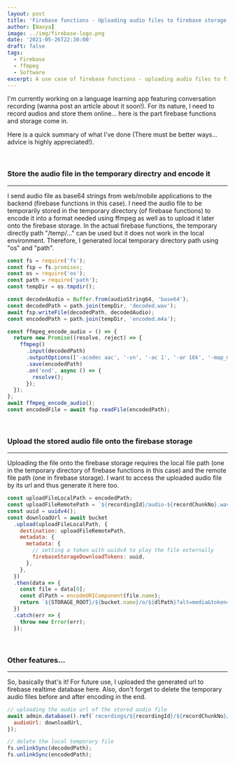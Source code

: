 ```yaml
---
layout: post
title: 'Firebase functions - Uploading audio files to firebase storage'
author: [Naoya]
image: ../img/firebase-logo.png
date: '2021-05-26T22:30:00'
draft: false
tags:
  - Firebase
  - ffmpeg
  - Software
excerpt: A use case of firebase functions - uploading audio files to firebase storage.
---
```


I'm currently working on a language learning app featuring conversation recording (wanna post an article about it soon!).
For its nature, I need to record audios and store them online... here is the part firebase functions and storage come in.

Here is a quick summary of what I've done (There must be better ways... advice is highly appreciated!).

<br>

### Store the audio file in the temporary directry and encode it

---

I send audio file as base64 strings from web/mobile applications to the backend (firebase functions in this case).
I need the audio file to be temporarily stored in the temporary directory (of firebase functions) to encode it into a format needed using ffmpeg as well as to upload it later onto the firebase storage.
In the actual firebase functions, the temporary directly path "/temp/..." can be used but it does not work in the local environment.
Therefore, I generated local temporary directory path using "os" and "path".

```javascript
const fs = require('fs');
const fsp = fs.promises;
const os = require('os');
const path = require('path');
const tempDir = os.tmpdir();

const decodedAudio = Buffer.from(audioString64, 'base64');
const decodedPath = path.join(tempDir, 'decoded.wav');
await fsp.writeFile(decodedPath, decodedAudio);
const encodedPath = path.join(tempDir, 'encoded.m4a');

const ffmpeg_encode_audio = () => {
  return new Promise((resolve, reject) => {
    ffmpeg()
      .input(decodedPath)
      .outputOptions(['-acodec aac', '-vn', '-ac 1', '-ar 16k', '-map_metadata -1'])
      .save(encodedPath)
      .on('end', async () => {
        resolve();
      });
  });
};
await ffmpeg_encode_audio();
const encodedFile = await fsp.readFile(encodedPath);
```

<br>

### Upload the stored audio file onto the firebase storage

---

Uploading the file onto the firebase storage requires the local file path (one in the temporary directory of firebase functions in this case) and the remote file path (one in firebase storage).
I want to access the uploaded audio file by its url and thus generate it here too.

```javascript
const uploadFileLocalPath = encodedPath;
const uploadFileRemotePath = `${recordingId}/audio-${recordChunkNo}.wav`;
const uuid = uuidv4();
const downloadUrl = await bucket
  .upload(uploadFileLocalPath, {
    destination: uploadFileRemotePath,
    metadata: {
      metadata: {
        // setting a token with uuidv4 to play the file externally
        firebaseStorageDownloadTokens: uuid,
      },
    },
  })
  .then(data => {
    const file = data[0];
    const dlPath = encodeURIComponent(file.name);
    return `${STORAGE_ROOT}/${bucket.name}/o/${dlPath}?alt=media&token=${uuid}`;
  })
  .catch(err => {
    throw new Error(err);
  });
```

<br>

### Other features...

---

So, basically that's it!
For future use, I uploaded the generated url to firebase realtime database here.
Also, don't forget to delete the temporary audio files before and after encoding in the end.

```javascript
// uploading the audio url of the stored audio file
await admin.database().ref(`recordings/${recordingId}/${recordChunkNo}/`).update({
  audioUrl: downloadUrl,
});

// delete the local temporary file
fs.unlinkSync(decodedPath);
fs.unlinkSync(encodedPath);
```
